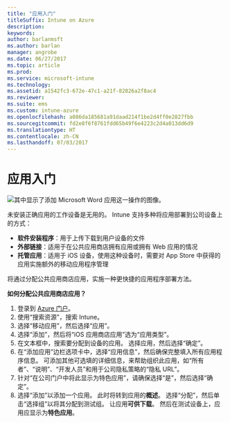 ```yaml
---
title: "应用入门"
titleSuffix: Intune on Azure
description: 
keywords: 
author: barlanmsft
ms.author: barlan
manager: angrobe
ms.date: 06/27/2017
ms.topic: article
ms.prod: 
ms.service: microsoft-intune
ms.technology: 
ms.assetid: a1542fc3-672e-47c1-a21f-82826a2f8ac4
ms.reviewer: 
ms.suite: ems
ms.custom: intune-azure
ms.openlocfilehash: a086da185681a91daad214f1be2d4ff0e2827fbb
ms.sourcegitcommit: fd2e8f6f8761fdd65b49f6e4223c2d4a013dd6d9
ms.translationtype: HT
ms.contentlocale: zh-CN
ms.lasthandoff: 07/03/2017
---
```

# <a name="getting-started-with-apps"></a>应用入门

![其中显示了添加 Microsoft Word 应用这一操作的图像。](/intune/media/generic-add-apps.png)

未安装正确应用的工作设备是无用的。 Intune 支持多种将应用部署到公司设备上的方式：

* **软件安装程序**：用于上传下载到用户设备的文件
* __外部链接__：适用于在公共应用商店拥有应用或拥有 Web 应用的情况
* **托管应用**：适用于 iOS 设备，使用这种设备时，需要对 App Store 中获得的应用实施额外的移动应用程序管理

将通过分配公共应用商店应用，实施一种更快捷的应用程序部署方法。

__如何分配公共应用商店应用？__

1. 登录到 [Azure 门户](https://portal.azure.com)。
2. 使用“搜索资源”，搜索 Intune。
3. 选择“移动应用”，然后选择“应用”。
4. 选择“添加”，然后将“iOS 应用商店应用”选为“应用类型”。
5. 在文本框中，搜索要分配到设备的应用。 选择应用，然后选择“确定”。
6. 在“添加应用”边栏选项卡中，选择“应用信息”，然后确保完整填入所有应用程序信息。 可添加其他可选填的详细信息，来帮助组织此应用，如“所有者”、“说明”、“开发人员”和用于公司隐私策略的“隐私 URL”。
7. 针对“在公司门户中将此显示为特色应用”，请确保选择“是”，然后选择“确定”。
8. 选择“添加”以添加一个应用。 此时将转到应用的**概述**。 选择“分配”，然后单击“选择组”以将其分配到测试组。 让应用**可供下载**。 然后在测试设备上，应用应显示为**特色应用**。
